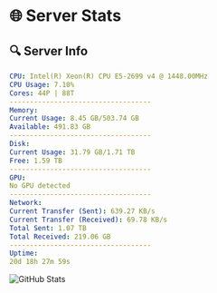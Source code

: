 # 🌐 Server Stats
## 🔍 Server Info
```yaml
CPU: Intel(R) Xeon(R) CPU E5-2699 v4 @ 1448.00MHz
CPU Usage: 7.10%
Cores: 44P | 88T
-----------------------------------
Memory:
Current Usage: 8.45 GB/503.74 GB
Available: 491.83 GB
-----------------------------------
Disk:
Current Usage: 31.79 GB/1.71 TB
Free: 1.59 TB
-----------------------------------
GPU:
No GPU detected
-----------------------------------
Network:
Current Transfer (Sent): 639.27 KB/s
Current Transfer (Received): 69.78 KB/s
Total Sent: 1.07 TB
Total Received: 219.06 GB
-----------------------------------
Uptime:
20d 18h 27m 59s
```
![GitHub Stats](https://img.shields.io/badge/Updated-2025-05-10_11:36:47-blue)